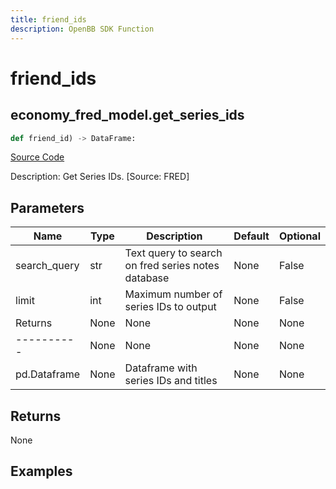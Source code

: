 ```yaml
---
title: friend_ids
description: OpenBB SDK Function
---
```

# friend_ids

## economy_fred_model.get_series_ids

```python
def friend_id) -> DataFrame:
```
[Source Code](https://github.com/OpenBB-finance/OpenBBTerminal/tree/main/openbb_terminal/decorators.py#L124)

Description: Get Series IDs. [Source: FRED]

## Parameters

| Name | Type | Description | Default | Optional |
| ---- | ---- | ----------- | ------- | -------- |
| search_query | str | Text query to search on fred series notes database | None | False |
| limit | int | Maximum number of series IDs to output | None | False |
| Returns | None | None | None | None |
| ---------- | None | None | None | None |
| pd.Dataframe | None | Dataframe with series IDs and titles | None | None |

## Returns

None

## Examples

